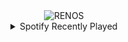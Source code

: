 <div align="center">
<picture>
    <source media="(prefers-color-scheme: dark)" srcset="https://i.ibb.co/6HZF1GM/output-gif.gif">
    <source media="(prefers-color-scheme: light)" srcset="https://i.ibb.co/6HZF1GM/output-gif.gif">
    <img alt="RENOS" src="https://i.ibb.co/6HZF1GM/output-gif.gif">
</picture>
<details>
<summary>Spotify Recently Played</summary>
<img src="https://spotify-recently-played-readme.vercel.app/api?user=31d6d6zerc5ct6kck32na2ozsqf4&unique=1&width=400" alt="Spotify" />
</details>
</div>

<!-- Image deletion URL: https://ibb.co/GWJRtG6/f2ee60d88488740469fc28abcf9c2d1b -->